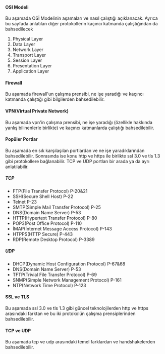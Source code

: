

#### OSI Modeli 
Bu aşamada OSİ Modelinin aşamaları ve nasıl çalıştığı açıklanacak. Ayrıca bu sayfada anlatılan diğer protokollerin kaçıncı katmanda çalıştığından da bahsedilecek
1. Physical Layer
2. Data Layer
3. Network Layer
4. Transport Layer
5. Session Layer
6. Presentation Layer
7. Application Layer


#### Firewall
Bu aşamada firewall'un çalışma prensibi, ne işe yaradığı ve kaçıncı katmanda çalıştığı gibi bilgilerden bahsedilebilir.


#### VPN(Virtual Private Network)
Bu aşamada vpn'in çalışma prensibi, ne işe yaradığı (özellikle hakkında yanlış bilinenlerle birlikte) ve kaçıncı katmanlarda çalıştığı bahsedilebilir.


#### Popüler Portlar
Bu aşamada en sık karşılaşılan portlardan ve ne işe yaradıklarından bahsedilebilir. Sonrasında ise konu http ve https ile birlikte ssl 3.0 ve tls 1.3 gibi protokollere bağlanabilir. TCP ve UDP portları bir arada ya da ayrı anlatılabilir.
##### TCP
- FTP(File Transfer Protocol) P-20&21
- SSH(Secure Shell Host) P-22
- Telnet P-23
- SMTP(Simple Mail Transfer Protocol) P-25
- DNS(Domain Name Server) P-53
- HTTP(Hypertext Transfer Protocol) P-80
- POP3(Post Office Protocol) P-110
- İMAP(İnternet Message Access Protocol) P-143
- HTPPS(HTTP Secure) P-443
- RDP(Remote Desktop Protocol) P-3389
##### UDP
- DHCP(Dynamic Host Configuration Protocol) P-67&68
- DNS(Domain Name Server) P-53
- TFTP(Trivial File Transfer Protocol) P-69
- SNMP(Simple Network Management Protocol) P-161
- NTP(Network Time Protocol) P-123


#### SSL ve TLS
Bu aşamada ssl 3.0 ve tls 1.3 gibi güncel teknolojilerden http ve https arasındaki farktan ve bu iki protokolün çalışma prensiplerinden bahsedilebilir.


#### TCP ve UDP
Bu aşamada tcp ve udp arasındaki temel farklardan ve handshakelerden bahsedilebilir.



